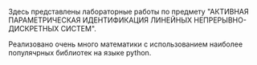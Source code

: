 Здесь представлены лабораторные работы по предмету "АКТИВНАЯ ПАРАМЕТРИЧЕСКАЯ ИДЕНТИФИКАЦИЯ ЛИНЕЙНЫХ НЕПРЕРЫВНО-ДИСКРЕТНЫХ СИСТЕМ".

Реализовано очень много математики с использованием наиболее популячрных библиотек на языке python.

